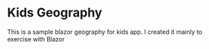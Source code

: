 # Kids Geography

This is a sample blazor geography for kids app. I created it mainly to exercise with Blazor
